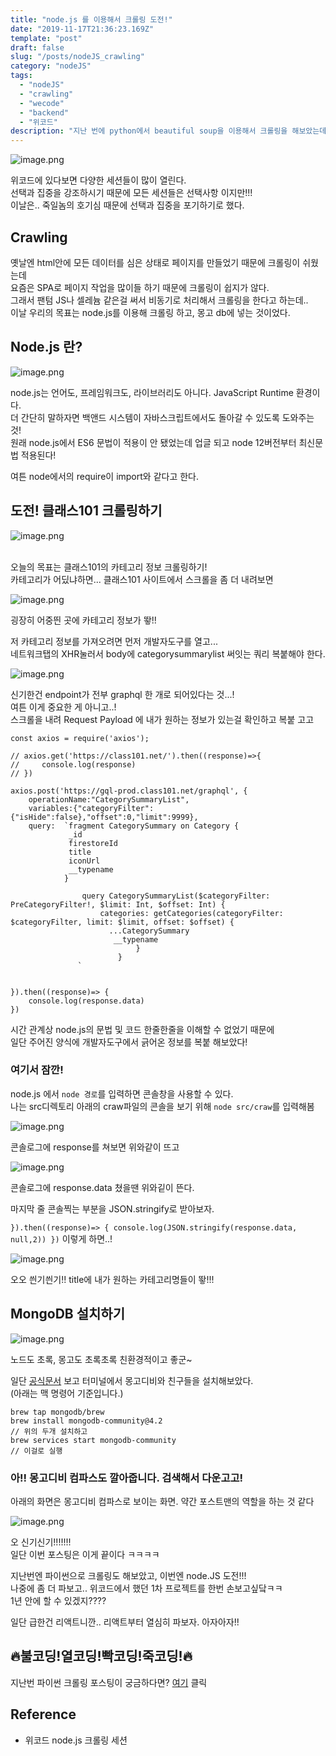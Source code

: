 ```yaml
---
title: "node.js 를 이용해서 크롤링 도전!"
date: "2019-11-17T21:36:23.169Z"
template: "post"
draft: false
slug: "/posts/nodeJS_crawling"
category: "nodeJS"
tags:
  - "nodeJS"
  - "crawling"
  - "wecode"
  - "backend"
  - "위코드"
description: "지난 번에 python에서 beautiful soup을 이용해서 크롤링을 해보았는데, 이번엔 node.js를 이용해 크롤링하고 mongoDB에 저장하는 걸 도전!!! 노드알못이라 정확한 설명은 없다, 과정만 적었을 뿐! 자세한 설명은 언제가 될지 모를 다음번 포스팅을 기약하며.."
---
```


![image.png](https://images.velog.io/post-images/dooreplay/6b38e640-0931-11ea-9719-7d092f99b44c/image.png)

위코드에 있다보면 다양한 세션들이 많이 열린다.<br />
선택과 집중을 강조하시기 때문에 모든 세션들은 선택사항 이지만!!!<br />
이날은.. 죽일놈의 호기심 때문에 선택과 집중을 포기하기로 했다.

## Crawling

옛날엔 html안에 모든 데이터를 심은 상태로 페이지를 만들었기 때문에 크롤링이 쉬웠는데<br />
요즘은 SPA로 페이지 작업을 많이들 하기 때문에 크롤링이 쉽지가 않다.<br />
그래서 팬텀 JS나 셀레늄 같은걸 써서 비동기로 처리해서 크롤링을 한다고 하는데..<br />
이날 우리의 목표는 node.js를 이용해 크롤링 하고, 몽고 db에 넣는 것이었다.

## Node.js 란?

![image.png](https://images.velog.io/post-images/dooreplay/0d122850-0932-11ea-9e05-cf069c31c421/image.png)

node.js는 언어도, 프레임워크도, 라이브러리도 아니다. JavaScript Runtime 환경이다.<br />
더 간단히 말하자면 백앤드 시스템이 자바스크립트에서도 돌아갈 수 있도록 도와주는 것!<br />
원래 node.js에서 ES6 문법이 적용이 안 됐었는데 업글 되고 node 12버전부터 최신문법 적용된다!

여튼 node에서의 require이 import와 같다고 한다.

## 도전! 클래스101 크롤링하기

![image.png](https://images.velog.io/post-images/dooreplay/a090a430-0932-11ea-aa94-f3699ad0167a/image.png)

<br />오늘의 목표는 클래스101의 카테고리 정보 크롤링하기!<br />
카테고리가 어딨냐하면... 클래스101 사이트에서 스크롤을 좀 더 내려보면

![image.png](https://images.velog.io/post-images/dooreplay/c568dca0-0932-11ea-9e05-cf069c31c421/image.png)

굉장히 어중띈 곳에 카테고리 정보가 뙇!!

저 카테고리 정보를 가져오려면 먼저 개발자도구를 열고...<br />
네트워크탭의 XHR눌러서 body에 categorysummarylist 써잇는 쿼리 복붙해야 한다.

![image.png](https://images.velog.io/post-images/dooreplay/1357e190-0933-11ea-aa94-f3699ad0167a/image.png)

신기한건 endpoint가 전부 graphql 한 개로 되어있다는 것...!<br />
여튼 이게 중요한 게 아니고..!<br />
스크롤을 내려 Request Payload 에 내가 원하는 정보가 있는걸 확인하고 복붙 고고

```
const axios = require('axios');

// axios.get('https://class101.net/').then((response)=>{
//     console.log(response)
// })

axios.post('https://gql-prod.class101.net/graphql', {
    operationName:"CategorySummaryList",
    variables:{"categoryFilter":{"isHide":false},"offset":0,"limit":9999},
    query:  `fragment CategorySummary on Category {
             _id
             firestoreId
             title
             iconUrl
             __typename
            }

                query CategorySummaryList($categoryFilter: PreCategoryFilter!, $limit: Int, $offset: Int) {
                    categories: getCategories(categoryFilter: $categoryFilter, limit: $limit, offset: $offset) {
                      ...CategorySummary
                       __typename
                            }
                        }
               `


}).then((response)=> {
    console.log(response.data)
})
```

시간 관계상 node.js의 문법 및 코드 한줄한줄을 이해할 수 없었기 때문에<br />
일단 주어진 양식에 개발자도구에서 긁어온 정보를 복붙 해보았다!

### 여기서 잠깐!

node.js 에서 `node 경로`를 입력하면 콘솔창을 사용할 수 있다.<br />
나는 src디렉토리 아래의 craw파일의 콘솔을 보기 위해 `node src/craw`를 입력해봄<br />

![image.png](https://images.velog.io/post-images/dooreplay/395673e0-0549-11ea-ac63-55a9515c3308/image.png)

콘솔로그에 response를 쳐보면 위와같이 뜨고

![image.png](https://images.velog.io/post-images/dooreplay/e20b0a60-0548-11ea-8b36-0500379121cf/image.png)

콘솔로그에 response.data 쳤을땐 위와깉이 뜬다.

마지막 줄 콘솔찍는 부분을 JSON.stringify로 받아보자.

`}).then((response)=> { console.log(JSON.stringify(response.data, null,2)) })`
이렇게 하면..!

![image.png](https://images.velog.io/post-images/dooreplay/8707faa0-0549-11ea-ac63-55a9515c3308/image.png)

오오 씐기씐기!!
title에 내가 원하는 카테고리명들이 뙇!!!

## MongoDB 설치하기

![image.png](https://images.velog.io/post-images/dooreplay/93b12170-0934-11ea-8b5e-01a0e8eb699a/image.png)

노드도 초록, 몽고도 초록초록 친환경적이고 좋군~

일단 <a href="https://docs.mongodb.com/manual/tutorial/install-mongodb-on-os-x/
">공식문서</a> 보고 터미널에서 몽고디비와 친구들을 설치해보았다.<br />
(아래는 맥 명령어 기준입니다.)<br />

```
brew tap mongodb/brew
brew install mongodb-community@4.2
// 위의 두개 설치하고
brew services start mongodb-community
// 이걸로 실행
```

### 아!! 몽고디비 컴파스도 깔아줍니다. 검색해서 다운고고!

아래의 화면은 몽고디비 컴파스로 보이는 화면. 약간 포스트맨의 역할을 하는 것 같다

![image.png](https://images.velog.io/post-images/dooreplay/6f71ac10-054e-11ea-9105-53a6223ef9ce/image.png)

오 신기신기!!!!!!!<br />
일단 이번 포스팅은 이게 끝이다 ㅋㅋㅋㅋ

지난번엔 파이썬으로 크롤링도 해보았고, 이번엔 node.JS 도전!!!<br />
나중에 좀 더 파보고.. 위코드에서 했던 1차 프로젝트를 한번 손보고싶닼ㅋㅋ<br />
1년 안에 할 수 있겠지????

일단 급한건 리액트니깐.. 리액트부터 열심히 파보자. 아자아자!!<br />

## 🔥불코딩!열코딩!빡코딩!죽코딩!🔥

지난번 파이썬 크롤링 포스팅이 궁금하다면? <a href="https://gollumnima.github.io/posts/wecode6_2TIL_crawling">여기</a> 클릭

## Reference

- 위코드 node.js 크롤링 세션

